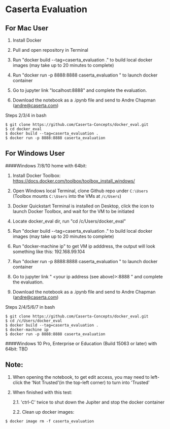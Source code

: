 # Caserta Evaluation

## For Mac User
1. Install Docker

2. Pull and open repository in Terminal
3. Run "docker build --tag=caserta_evaluation ." to build local docker images (may take up to 20 minutes to complete)
4. Run "docker run -p 8888:8888 caserta_evaluation " to launch docker container
5. Go to jupyter link "localhost:8888" and complete the evaluation. 
6. Download the notebook as a .ipynb file and send to Andre Chapman (andre@caserta.com)

Steps 2/3/4 in bash
```
$ git clone https://github.com/Caserta-Concepts/docker_eval.git
$ cd docker_eval
$ docker build --tag=caserta_evaluation .
$ docker run -p 8888:8888 caserta_evaluation 
```

## For Windows User

####Windows 7/8/10 home with 64bit:
1. Install Docker Toolbox: https://docs.docker.com/toolbox/toolbox_install_windows/

2. Open Windows local Terminal, clone Github repo under `C:\Users ` (Toolbox mounts `C:\Users` into the VMs at `/c/Users`)

3. Docker Quickstart Terminal is installed on Desktop, click the icon to launch Docker Toolbox, and wait for the VM to be initiated 

4. Locate docker_eval dir, run "cd /c/Users/docker_eval"

5. Run "docker build --tag=caserta_evaluation ." to build local docker images (may take up to 20 minutes to complete)

6. Run "docker-machine ip" to get VM ip adddress, the output will look something like this: 192.168.99.104 

7. Run "docker run -p 8888:8888 caserta_evaluation " to launch docker container

8. Go to jupyter link "  <your ip address (see above)>:8888  " and complete the evaluation.

9. Download the notebook as a .ipynb file and send to Andre Chapman (andre@caserta.com)

Steps 2/4/5/6/7 in bash
```
$ git clone https://github.com/Caserta-Concepts/docker_eval.git
$ cd /c/Users/docker_eval
$ docker build --tag=caserta_evaluation .
$ docker-machine ip
$ docker run -p 8888:8888 caserta_evaluation 
```

####Windows 10 Pro, Enterprise or Education (Build 15063 or later) with 64bit: TBD

## Note: 

1. When opening the notebook, to get edit access, you may need to left-click the 'Not Trusted'(in the top-left corner) to turn into 'Trusted'
1. When finished with this test:

      2.1. 'ctrl-C' twice to shut down the Jupiter and stop the docker container

      2.2. Clean up docker images:
```buildoutcfg
$ docker image rm -f caserta_evaluation
```